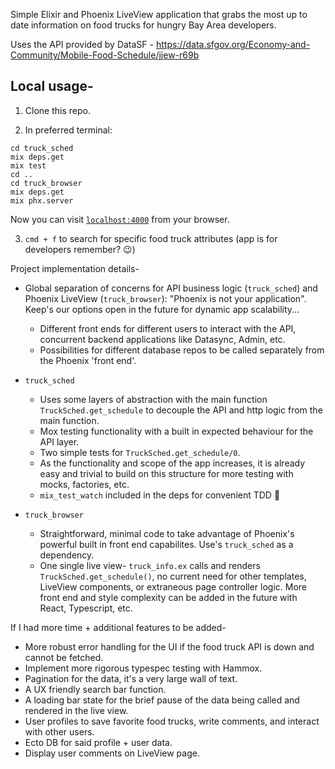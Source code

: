 Simple Elixir and Phoenix LiveView application that grabs the most up to date information on food trucks for hungry Bay Area developers.

Uses the API provided by DataSF - https://data.sfgov.org/Economy-and-Community/Mobile-Food-Schedule/jjew-r69b

## Local usage-

1. Clone this repo.

2. In preferred terminal:

```
cd truck_sched
mix deps.get
mix test
cd ..
cd truck_browser
mix deps.get
mix phx.server
```

Now you can visit [`localhost:4000`](http://localhost:4000) from your browser.

3. `cmd + f` to search for specific food truck attributes (app is for developers remember? 😉)

Project implementation details-

- Global separation of concerns for API business logic (`truck_sched`) and Phoenix LiveView (`truck_browser`): "Phoenix is not your application". Keep's our options open in the future for dynamic app scalability...

  - Different front ends for different users to interact with the API, concurrent backend applications like Datasync, Admin, etc.
  - Possibilities for different database repos to be called separately from the Phoenix 'front end'.

- `truck_sched`

  - Uses some layers of abstraction with the main function `TruckSched.get_schedule` to decouple the API and http logic from the main function.
  - Mox testing functionality with a built in expected behaviour for the API layer.
  - Two simple tests for `TruckSched.get_schedule/0`.
  - As the functionality and scope of the app increases, it is already easy and trivial to build on this structure for more testing with mocks, factories, etc.
  - `mix_test_watch` included in the deps for convenient TDD 🥰

- `truck_browser`
  - Straightforward, minimal code to take advantage of Phoenix's powerful built in front end capabilites. Use's `truck_sched` as a dependency.
  - One single live view- `truck_info.ex` calls and renders `TruckSched.get_schedule()`, no current need for other templates, LiveView components, or extraneous page controller logic. More front end and style complexity can be added in the future with React, Typescript, etc.

If I had more time + additional features to be added-

- More robust error handling for the UI if the food truck API is down and cannot be fetched.
- Implement more rigorous typespec testing with Hammox.
- Pagination for the data, it's a very large wall of text.
- A UX friendly search bar function.
- A loading bar state for the brief pause of the data being called and rendered in the live view.
- User profiles to save favorite food trucks, write comments, and interact with other users.
- Ecto DB for said profile + user data.
- Display user comments on LiveView page.
